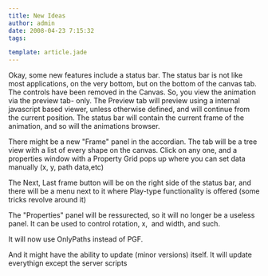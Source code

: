 ```yaml
---
title: New Ideas
author: admin
date: 2008-04-23 7:15:32
tags: 

template: article.jade
---
```


Okay, some new features include a status bar. The status bar is not like most applications, on the very bottom, but on the bottom of the canvas tab. The controls have been removed in the Canvas. So, you view the animation via the preview tab- only. The Preview tab will preview using a internal javascript based viewer, unless otherwise defined, and will continue from the current position. The status bar will contain the current frame of the animation, and so will the animations browser.

There might be a new "Frame" panel in the accordian. The tab will be a tree view with a list of every shape on the canvas. Click on any one, and a properties window with a Property Grid pops up where you can set data manually (x, y, path data,etc)

The Next, Last frame button will be on the right side of the status bar, and there will be a menu next to it where Play-type functionality is offered (some tricks revolve around it)

The "Properties" panel will be ressurected, so it will no longer be a useless panel. It can be used to control rotation, x,  and width, and such.

It will now use OnlyPaths instead of PGF.

And it might have the ability to update (minor versions) itself. It will update everythign except the server scripts
